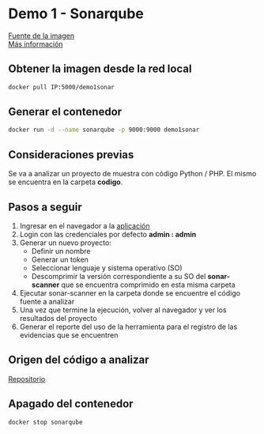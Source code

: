 # Demo 1 - Sonarqube

[Fuente de la imagen](https://hub.docker.com/_/sonarqube/)  
[Más información](https://www.sonarqube.org/)

## Obtener la imagen desde la red local

~~~ bash
docker pull IP:5000/demo1sonar
~~~

## Generar el contenedor

~~~ bash
docker run -d --name sonarqube -p 9000:9000 demo1sonar
~~~

## Consideraciones previas

Se va a analizar un proyecto de muestra con código Python / PHP. El mismo se encuentra en la carpeta **codigo**.

## Pasos a seguir

1. Ingresar en el navegador a la [aplicación](http://localhost:9000/)
2. Login con las credenciales por defecto **admin : admin**
3. Generar un nuevo proyecto:
    + Definir un nombre
    + Generar un token
    + Seleccionar lenguaje y sistema operativo (SO)
    + Descomprimir la versión correspondiente a su SO del **sonar-scanner** que se encuentra comprimido en esta misma carpeta
4. Ejecutar sonar-scanner en la carpeta donde se encuentre el código fuente a analizar
5. Una vez que termine la ejecución, volver al navegador y ver los resultados del proyecto
6. Generar el reporte del uso de la herramienta para el registro de las evidencias que se encuentren

## Origen del código a analizar

[Repositorio](https://github.com/genack/gPOS)

## Apagado del contenedor

~~~ bash
docker stop sonarqube
~~~

